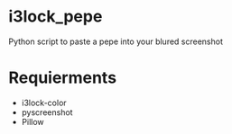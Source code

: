 # i3lock_pepe
Python script to paste a pepe into your blured screenshot
# Requierments
- i3lock-color
- pyscreenshot
- Pillow
